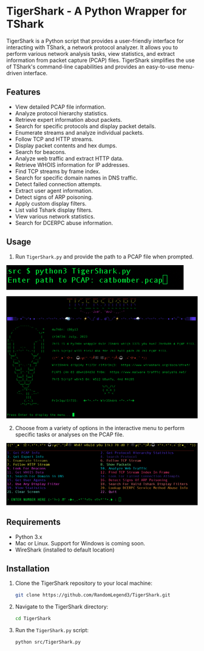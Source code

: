 # TigerShark - A Python Wrapper for TShark
TigerShark is a Python script that provides a user-friendly interface for interacting with TShark, a network protocol analyzer. It allows you to perform various network analysis tasks, view statistics, and extract information from packet capture (PCAP) files. TigerShark simplifies the use of TShark's command-line capabilities and provides an easy-to-use menu-driven interface.

## Features
- View detailed PCAP file information.
- Analyze protocol hierarchy statistics.
- Retrieve expert information about packets.
- Search for specific protocols and display packet details.
- Enumerate streams and analyze individual packets.
- Follow TCP and HTTP streams.
- Display packet contents and hex dumps.
- Search for beacons.
- Analyze web traffic and extract HTTP data.
- Retrieve WHOIS information for IP addresses.
- Find TCP streams by frame index.
- Search for specific domain names in DNS traffic.
- Detect failed connection attempts.
- Extract user agent information.
- Detect signs of ARP poisoning.
- Apply custom display filters.
- List valid Tshark display filters.
- View various network statistics.
- Search for DCERPC abuse information.

## Usage
1. Run `TigerShark.py` and provide the path to a PCAP file when prompted.

![input](images/input%20pcap.png)

![banner](images/menu.png)

2. Choose from a variety of options in the interactive menu to perform specific tasks or analyses on the PCAP file.

![TigerShark Main Menu](images/menuoption.png)

## Requirements
- Python 3.x
- Mac or Linux.  Support for Windows is coming soon.
- WireShark (installed to default location)

## Installation

1. Clone the TigerShark repository to your local machine:
   ```bash
   git clone https://github.com/RandomLegend3/TigerShark.git
   ```

2. Navigate to the TigerShark directory:
   ```bash
   cd TigerShark
   ```

3. Run the `TigerShark.py` script:
   ```bash
   python src/TigerShark.py
   ```
